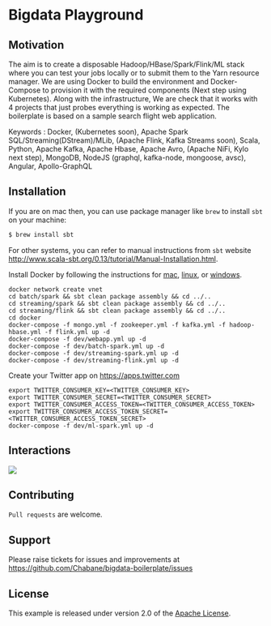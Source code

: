 # Bigdata Playground

## Motivation
The aim is to create a disposable Hadoop/HBase/Spark/Flink/ML stack where you can test your jobs locally or to submit them to the Yarn resource manager. We are using Docker to build the environment and Docker-Compose to provision it with the required components (Next step using Kubernetes). Along with the infrastructure, We are check that it works with 4 projects that just probes everything is working as expected. The boilerplate is based on a sample search flight web application.

Keywords : Docker, (Kubernetes soon), Apache Spark SQL/Streaming(DStream)/MLib, (Apache Flink, Kafka Streams soon), Scala, Python, Apache Kafka, Apache Hbase, Apache Avro, (Apache NiFi, Kylo next step), MongoDB, NodeJS (graphql, kafka-node, mongoose, avsc), Angular, Apollo-GraphQL

## Installation
If you are on mac then, you can use package manager like `brew` to install `sbt` on your machine:

```bash
$ brew install sbt
```

For other systems, you can refer to manual instructions from `sbt` website http://www.scala-sbt.org/0.13/tutorial/Manual-Installation.html. 

Install Docker by following the instructions for <a href='https://docs.docker.com/mac/step_one/'>mac</a>, <a href='https://docs.docker.com/linux/step_one/'>linux</a>, or <a href='https://docs.docker.com/windows/step_one/'>windows</a>.

```
docker network create vnet
cd batch/spark && sbt clean package assembly && cd ../..
cd streaming/spark && sbt clean package assembly && cd ../..
cd streaming/flink && sbt clean package assembly && cd ../..
cd docker
docker-compose -f mongo.yml -f zookeeper.yml -f kafka.yml -f hadoop-hbase.yml -f flink.yml up -d
docker-compose -f dev/webapp.yml up -d
docker-compose -f dev/batch-spark.yml up -d
docker-compose -f dev/streaming-spark.yml up -d
docker-compose -f dev/streaming-flink.yml up -d
```
Create your Twitter app on https://apps.twitter.com
```
export TWITTER_CONSUMER_KEY=<TWITTER_CONSUMER_KEY>
export TWITTER_CONSUMER_SECRET=<TWITTER_CONSUMER_SECRET>
export TWITTER_CONSUMER_ACCESS_TOKEN=<TWITTER_CONSUMER_ACCESS_TOKEN>
export TWITTER_CONSUMER_ACCESS_TOKEN_SECRET=<TWITTER_CONSUMER_ACCESS_TOKEN_SECRET>
docker-compose -f dev/ml-spark.yml up -d
```

## Interactions
<img src='https://image.ibb.co/cEtkv7/search_flight_simple_v2.png'/>

## Contributing
`Pull requests` are welcome.

## Support
Please raise tickets for issues and improvements at https://github.com/Chabane/bigdata-boilerplate/issues

## License
This example is released under version 2.0 of the [Apache License](LICENSE).

